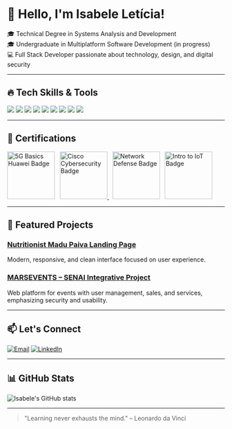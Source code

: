 # 👋 Hello, I'm Isabele Letícia!

🎓 Technical Degree in Systems Analysis and Development  
🎓 Undergraduate in Multiplatform Software Development (in progress)  
💻 Full Stack Developer passionate about technology, design, and digital security

---

## 🔥 Tech Skills & Tools

<p>
  <img src="https://img.shields.io/badge/-React-DB2777?style=flat&logo=react&logoColor=white" />
  <img src="https://img.shields.io/badge/-JavaScript-F29F05?style=flat&logo=javascript&logoColor=white" />
  <img src="https://img.shields.io/badge/-HTML5-F27C56?style=flat&logo=html5&logoColor=white" />
  <img src="https://img.shields.io/badge/-CSS3-F27C56?style=flat&logo=css3&logoColor=white" />
  <img src="https://img.shields.io/badge/-Node.js-F29F05?style=flat&logo=node.js&logoColor=white" />
  <img src="https://img.shields.io/badge/-PHP-DB2777?style=flat&logo=php&logoColor=white" />
  <img src="https://img.shields.io/badge/-Python-F29F05?style=flat&logo=python&logoColor=white" />
  <img src="https://img.shields.io/badge/-MySQL-DB2777?style=flat&logo=mysql&logoColor=white" />
  <img src="https://img.shields.io/badge/-Git-F29F05?style=flat&logo=git&logoColor=white" />
</p>

---

## 🏅 Certifications

<p>
  <!-- Huawei 5G Basics -->
  <img src="https://media.licdn.com/dms/image/v2/D4D2DAQFYo5REGb92bA/profile-treasury-image-shrink_800_800/B4DZfHDv_vGgAc-/0/1751391339110?e=1752001200&v=beta&t=2oe5cvSAI_HLrPQZG_uTb2UHtdeOMpS5SOstGUyM9pw" alt="5G Basics Huawei Badge" width="110" />
  &nbsp;
  <!-- Cisco Cybersecurity -->
  <a href="https://www.credly.com/badges/f7df2fa0-975e-455a-b3ad-acf57e281568" target="_blank">
    <img src="https://images.credly.com/size/340x340/images/a4dd891f-7bf5-4938-8241-50dc81e8cc00/image.png" alt="Cisco Cybersecurity Badge" width="110" />
  </a>
  &nbsp;
  <!-- Network Defense -->
  <img src="https://images.credly.com/size/680x680/images/51526f76-711b-4caf-b04d-27f89512b112/NetworkDefense_v1_091721.png" alt="Network Defense Badge" width="110" />
  &nbsp;
  <!-- Intro to IoT -->
  <img src="https://images.credly.com/size/680x680/images/fce226c2-0f13-4e17-b60c-24fa6ffd88cb/Intro2IoT.png" alt="Intro to IoT Badge" width="110" />
</p>

---

## 💼 Featured Projects

### [Nutritionist Madu Paiva Landing Page](https://github.com/IsabeleLeticiaQueiroz/nutricionista_madu_paiva)  
Modern, responsive, and clean interface focused on user experience.

### [MARSEVENTS – SENAI Integrative Project](https://github.com/IsabeleLeticiaQueiroz/MARSEVENTS-PROJETO-INTEGRADOR-SENAI-2023-)  
Web platform for events with user management, sales, and services, emphasizing security and usability.

---

## 📫 Let's Connect

[![Email](https://img.shields.io/badge/-Email-F29F05?style=flat&logo=gmail&logoColor=white)](mailto:isabelequeirozprofissional@gmail.com)
[![LinkedIn](https://img.shields.io/badge/-LinkedIn-DB2777?style=flat&logo=linkedin&logoColor=white)](https://www.linkedin.com/in/isabele-leticia-queiroz-359248268/)

---

## 📊 GitHub Stats

![Isabele's GitHub stats](https://github-readme-stats.vercel.app/api?username=IsabeleLeticiaQueiroz&show_icons=true&theme=radical&hide_border=true&count_private=true)

---

> "Learning never exhausts the mind." – Leonardo da Vinci
